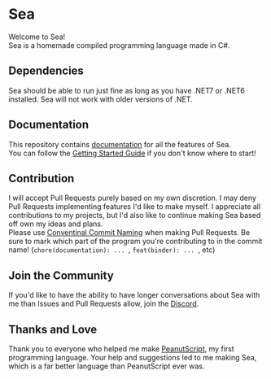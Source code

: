 # Sea
Welcome to Sea!<br>
Sea is a homemade compiled programming language made in C#.<br>

## Dependencies
Sea should be able to run just fine as long as you have .NET7 or .NET6 installed. Sea will not work with older versions of .NET.<br>

## Documentation 
This repository contains [documentation](./Docs/Reference.md) for all the features of Sea.<br>
You can follow the [Getting Started Guide](./Docs/GettingStarted.md) if you don't know where to start!<br>

## Contribution 
I will accept Pull Requests purely based on my own discretion. I may deny Pull Requests implementing features I'd like to make myself. I appreciate all contributions to my projects, but I'd also like to continue making Sea based off own my ideas and plans.<br>
Please use [Conventinal Commit Naming](https://www.conventionalcommits.org/en/v1.0.0/) when making Pull Requests. Be sure to mark which part of the program you're contributing to in the commit name! (`chore(documentation): ... `, `feat(binder): ... `, etc)

## Join the Community
If you'd like to have the ability to have longer conversations about Sea with me than Issues and Pull Requests allow, join the [Discord](https://www.discord.gg/dauxGZwc9u).<br>

## Thanks and Love
Thank you to everyone who helped me make [PeanutScript](https://github.com/FlamemasterNXF/PeanutScript), my first programming language. Your help and suggestions led to me making Sea, which is a far better language than PeanutScript ever was.<br>
